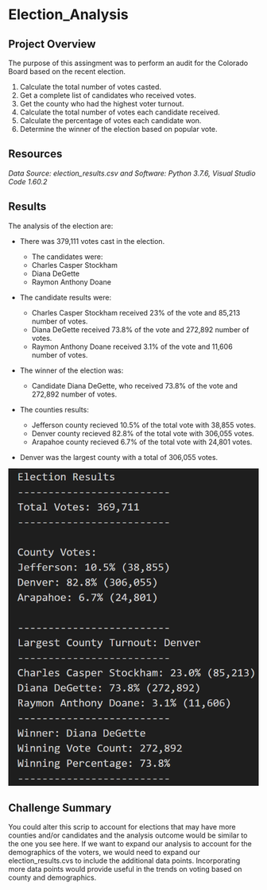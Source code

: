 # Election_Analysis

## Project Overview 
The purpose of this assingment was to perform an audit for the Colorado Board based on the recent election.

1. Calculate the total number of votes casted.
2. Get a complete list of candidates who received votes.
3. Get the county who had the highest voter turnout. 
4. Calculate the total number of votes each candidate received. 
5. Calculate the percentage of votes each candidate won. 
6. Determine the winner of the election based on popular vote. 

## Resources
_Data Source: election_results.csv and Software: Python 3.7.6, Visual Studio Code 1.60.2_

## Results 
The analysis of the election are: 
  * There was 379,111 votes cast in the election.
    * The candidates were:
     * Charles Casper Stockham
     * Diana DeGette 
     * Raymon Anthony Doane
      
  * The candidate results were:
    * Charles Casper Stockham received 23% of the vote and 85,213 number of votes.
     * Diana DeGette received 73.8% of the vote and 272,892 number of votes.
     * Raymon Anthony Doane received 3.1% of the vote and 11,606 number of votes.
 
  * The winner of the election was:
      * Candidate Diana DeGette, who received 73.8% of the vote and 272,892 number of votes.
      
  * The counties results:
      * Jefferson county recieved 10.5% of the total vote with 38,855 votes. 
      * Denver county recieved 82.8% of the total vote with 306,055 votes. 
      * Arapahoe county recieved 6.7% of the total vote with 24,801 votes. 
  

* Denver was the largest county with a total of 306,055 votes. 
 
 ![Election Results](https://github.com/lesliemayeux/Election_Analysis/blob/08f312ecae8158ac0cef2757e1185b006bfa66a4/analysis/election_analysis_screenshot.PNG)
 
 
 
 
## Challenge Summary
You could alter this scrip to account for elections that may have more counties and/or candidates and the analysis outcome would be similar to the one you see here.  If we want to expand our analysis to account for the demographics of the voters, we would need to expand our election_results.cvs to include the additional data points. Incorporating more data points would provide useful in the trends on voting based on county and demographics.  
